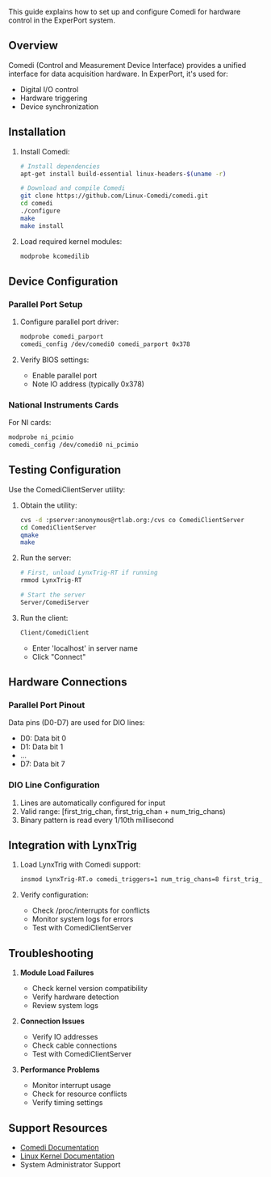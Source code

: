 This guide explains how to set up and configure Comedi for hardware control in the ExperPort system.

## Overview

Comedi (Control and Measurement Device Interface) provides a unified interface for data acquisition hardware. In ExperPort, it's used for:

- Digital I/O control
- Hardware triggering
- Device synchronization

## Installation

1. Install Comedi:

   ```bash
   # Install dependencies
   apt-get install build-essential linux-headers-$(uname -r)
   
   # Download and compile Comedi
   git clone https://github.com/Linux-Comedi/comedi.git
   cd comedi
   ./configure
   make
   make install
   ```

2. Load required kernel modules:

   ```bash
   modprobe kcomedilib
   ```

## Device Configuration

### Parallel Port Setup

1. Configure parallel port driver:

   ```bash
   modprobe comedi_parport
   comedi_config /dev/comedi0 comedi_parport 0x378
   ```

2. Verify BIOS settings:
   - Enable parallel port
   - Note IO address (typically 0x378)

### National Instruments Cards

For NI cards:

```bash
modprobe ni_pcimio
comedi_config /dev/comedi0 ni_pcimio
```

## Testing Configuration

Use the ComediClientServer utility:

1. Obtain the utility:

   ```bash
   cvs -d :pserver:anonymous@rtlab.org:/cvs co ComediClientServer
   cd ComediClientServer
   qmake
   make
   ```

2. Run the server:

   ```bash
   # First, unload LynxTrig-RT if running
   rmmod LynxTrig-RT
   
   # Start the server
   Server/ComediServer
   ```

3. Run the client:

   ```bash
   Client/ComediClient
   ```

   - Enter 'localhost' in server name
   - Click "Connect"

## Hardware Connections

### Parallel Port Pinout

Data pins (D0-D7) are used for DIO lines:

- D0: Data bit 0
- D1: Data bit 1
- ...
- D7: Data bit 7

### DIO Line Configuration

1. Lines are automatically configured for input
2. Valid range: [first_trig_chan, first_trig_chan + num_trig_chans)
3. Binary pattern is read every 1/10th millisecond

## Integration with LynxTrig

1. Load LynxTrig with Comedi support:

   ```bash
   insmod LynxTrig-RT.o comedi_triggers=1 num_trig_chans=8 first_trig_chan=0
   ```

2. Verify configuration:
   - Check /proc/interrupts for conflicts
   - Monitor system logs for errors
   - Test with ComediClientServer

## Troubleshooting

1. **Module Load Failures**
   - Check kernel version compatibility
   - Verify hardware detection
   - Review system logs

2. **Connection Issues**
   - Verify IO addresses
   - Check cable connections
   - Test with ComediClientServer

3. **Performance Problems**
   - Monitor interrupt usage
   - Check for resource conflicts
   - Verify timing settings

## Support Resources

- [Comedi Documentation](http://www.comedi.org)
- [Linux Kernel Documentation](https://www.kernel.org/doc/html/latest/)
- System Administrator Support
